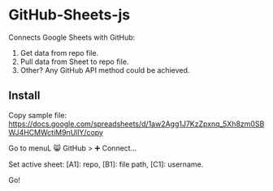 # GitHub-Sheets-js

Connects Google Sheets with GitHub:

1.  Get data from repo file.
2.  Pull data from Sheet to repo file.
3.  Other? Any GitHub API method could be achieved.

## Install

Copy sample file: https://docs.google.com/spreadsheets/d/1aw2Agg1J7KzZpxnq_5Xh8zm0SBWJ4HCMWctiM9nUllY/copy

Go to menuL 😸 GitHub > ➕ Connect...

Set active sheet: \[A1\]: repo, \[B1\]: file path, \[C1\]: username.

Go!
